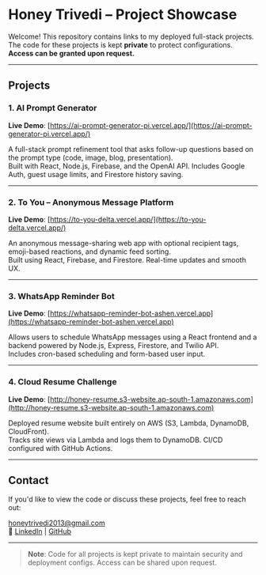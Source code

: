 # Honey Trivedi – Project Showcase

Welcome! This repository contains links to my deployed full-stack projects.  
The code for these projects is kept **private** to protect configurations.  
**Access can be granted upon request.**

---

## Projects

### 1. AI Prompt Generator  
 **Live Demo**: [https://ai-prompt-generator-pi.vercel.app/](https://ai-prompt-generator-pi.vercel.app/)  
 
A full-stack prompt refinement tool that asks follow-up questions based on the prompt type (code, image, blog, presentation).  
Built with React, Node.js, Firebase, and the OpenAI API. Includes Google Auth, guest usage limits, and Firestore history saving.

---

### 2. To You – Anonymous Message Platform  
**Live Demo**: [https://to-you-delta.vercel.app/](https://to-you-delta.vercel.app/)  

An anonymous message-sharing web app with optional recipient tags, emoji-based reactions, and dynamic feed sorting.  
Built using React, Firebase, and Firestore. Real-time updates and smooth UX.

---

### 3. WhatsApp Reminder Bot  
 **Live Demo**: [https://whatsapp-reminder-bot-ashen.vercel.app](https://whatsapp-reminder-bot-ashen.vercel.app)  
 
Allows users to schedule WhatsApp messages using a React frontend and a backend powered by Node.js, Express, Firestore, and Twilio API.  
Includes cron-based scheduling and form-based user input.

---

###  4. Cloud Resume Challenge  
 **Live Demo**: [http://honey-resume.s3-website.ap-south-1.amazonaws.com](http://honey-resume.s3-website.ap-south-1.amazonaws.com)
 
Deployed resume website built entirely on AWS (S3, Lambda, DynamoDB, CloudFront).  
Tracks site views via Lambda and logs them to DynamoDB. CI/CD configured with GitHub Actions.

---

##  Contact

If you'd like to view the code or discuss these projects, feel free to reach out:

 honeytrivedi2013@gmail.com  
🔗 [LinkedIn](https://www.linkedin.com/in/honey-trivedi-72219b199) | [GitHub](https://github.com/Polaris0110)

---

>  **Note**: Code for all projects is kept private to maintain security and deployment configs. Access can be shared upon request.

